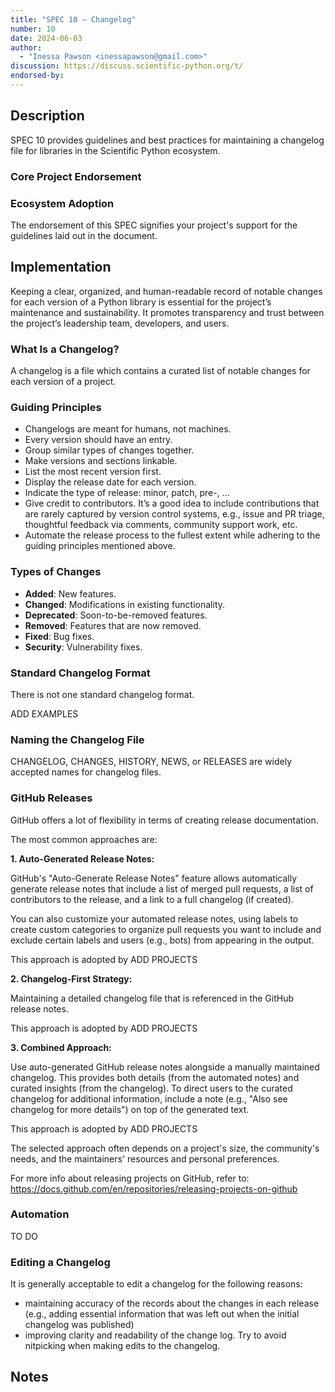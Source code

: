 ```yaml
---
title: "SPEC 10 — Changelog"
number: 10
date: 2024-06-03
author:
  - "Inessa Pawson <inessapawson@gmail.com>"
discussion: https://discuss.scientific-python.org/t/
endorsed-by:
---
```


## Description

SPEC 10 provides guidelines and best practices for maintaining a changelog file
for libraries in the Scientific Python ecosystem.

### Core Project Endorsement

<!--
Briefly discuss what it means for a core project to endorse this SPEC.
-->

### Ecosystem Adoption

The endorsement of this SPEC signifies your project's support for the guidelines
laid out in the document.

## Implementation

Keeping a clear, organized, and human-readable record of notable changes for each
version of a Python library is essential for the project’s maintenance and sustainability.
It promotes transparency and trust between the project’s leadership team, developers, and users.

### What Is a Changelog?

A changelog is a file which contains a curated list of
notable changes for each version of a project.

### Guiding Principles

- Changelogs are meant for humans, not machines.
- Every version should have an entry.
- Group similar types of changes together.
- Make versions and sections linkable.
- List the most recent version first.
- Display the release date for each version.
- Indicate the type of release: minor, patch, pre-, ...
- Give credit to contributors. It’s a good idea to include contributions that are rarely
captured by version control systems, e.g., issue and PR triage, thoughtful feedback via comments,
community support work, etc.
- Automate the release process to the fullest extent while adhering to the guiding principles
mentioned above.

### Types of Changes

- **Added**: New features.
- **Changed**: Modifications in existing functionality.
- **Deprecated**: Soon-to-be-removed features.
- **Removed**: Features that are now removed.
- **Fixed**: Bug fixes.
- **Security**: Vulnerability fixes.

### Standard Changelog Format

There is not one standard changelog format.

ADD EXAMPLES

### Naming the Changelog File

CHANGELOG, CHANGES, HISTORY, NEWS, or RELEASES are widely accepted names for changelog files.

### GitHub Releases

GitHub offers a lot of flexibility in terms of creating release documentation.

The most common approaches are:

**1. Auto-Generated Release Notes:**

GitHub's "Auto-Generate Release Notes" feature allows automatically generate release notes that
include a list of merged pull requests, a list of contributors to the release, and a link to a
full changelog (if created). 

You can also customize your automated release notes, using labels to create custom categories to 
organize pull requests you want to include and exclude certain labels and users (e.g., bots) from 
appearing in the output.

This approach is adopted by ADD PROJECTS

**2. Changelog-First Strategy:**

Maintaining a detailed changelog file that is referenced in the GitHub release notes.

This approach is adopted by ADD PROJECTS

**3. Combined Approach:**

Use auto-generated GitHub release notes alongside a manually maintained changelog. This provides
both details (from the automated notes) and curated insights (from the changelog). To direct users
to the curated changelog for additional information, include a note (e.g.,
"Also see changelog for more details")  on top of the generated text.

This approach is adopted by ADD PROJECTS

The selected approach often depends on a project's size, the community's needs, and the maintainers' 
resources and personal preferences.

For more info about releasing projects on GitHub, 
refer to: https://docs.github.com/en/repositories/releasing-projects-on-github

### Automation

TO DO

### Editing a Changelog

It is generally acceptable to edit a changelog for the following reasons:

- maintaining accuracy of the records about the changes in each release (e.g.,
  adding essential information that was left out when the initial changelog was published)
- improving clarity and readability of the change log. Try to avoid nitpicking when
  making edits to the changelog.

## Notes

<!--
Include a bulleted list of annotated links, comments,
and other ancillary information as needed.
-->
